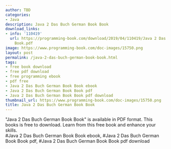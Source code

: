 ```yaml
---
author: TBD
categories:
- Java
description: Java 2 Das Buch German Book Book
download_links:
- info: '110419'
  url: https://programming-book.com/download/2019/04/110419/Java 2 Das Buch German
    Book.pdf
image: https://www.programming-book.com/doc-images/15750.png
layout: post
permalink: /java-2-das-buch-german-book-book.html
tags:
- free book download
- free pdf download
- free programming ebook
- pdf free
- Java 2 Das Buch German Book Book ebook
- Java 2 Das Buch German Book Book pdf
- Java 2 Das Buch German Book Book pdf download
thumbnail_url: https://www.programming-book.com/doc-images/15750.png
title: Java 2 Das Buch German Book Book
---
```


 
<div class="item-desc text-justify">
  "Java 2 Das Buch German Book Book" is available in PDF format. This books is free to download. Learn from this free book and enhance your skills.
  <br>
  #Java 2 Das Buch German Book Book ebook, #Java 2 Das Buch German Book Book pdf, #Java 2 Das Buch German Book Book pdf download
</div>